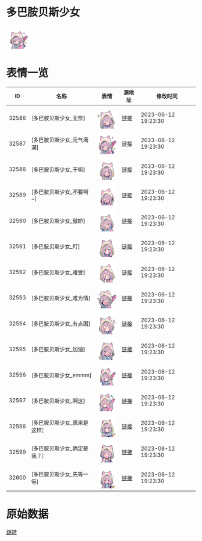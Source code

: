 # 多巴胺贝斯少女

<img src="./cover.png" height="60" alt="cover" />

# 表情一览

|ID|名称|表情|源地址|修改时间|
|----|----|----|----|----|
|32586|[多巴胺贝斯少女_无奈]|<img src="./pic/032586_%5B多巴胺贝斯少女_无奈%5D.png" height="60" alt="无奈"/>|[链接](https://i0.hdslb.com/bfs/garb/7dfd2f8179562b9013b7259a12a62e1b0b704c7f.png)|2023-06-12 19:23:30|
|32587|[多巴胺贝斯少女_元气满满]|<img src="./pic/032587_%5B多巴胺贝斯少女_元气满满%5D.png" height="60" alt="元气满满"/>|[链接](https://i0.hdslb.com/bfs/garb/65a4de4f30a57d683e17a60bf67ddeebdcba4123.png)|2023-06-12 19:23:30|
|32588|[多巴胺贝斯少女_干嘛]|<img src="./pic/032588_%5B多巴胺贝斯少女_干嘛%5D.png" height="60" alt="干嘛"/>|[链接](https://i0.hdslb.com/bfs/garb/e7f0ccf611cc20b97030cb9053ff85aa1409302c.png)|2023-06-12 19:23:30|
|32589|[多巴胺贝斯少女_不要啊~]|<img src="./pic/032589_%5B多巴胺贝斯少女_不要啊~%5D.png" height="60" alt="不要啊~"/>|[链接](https://i0.hdslb.com/bfs/garb/551e33d4a07d2ed9292250fdfea75c0159edda4e.png)|2023-06-12 19:23:30|
|32590|[多巴胺贝斯少女_傲娇]|<img src="./pic/032590_%5B多巴胺贝斯少女_傲娇%5D.png" height="60" alt="傲娇"/>|[链接](https://i0.hdslb.com/bfs/garb/07c1c7a6d8eff4e693afaab642dc95c5acc3ca79.png)|2023-06-12 19:23:30|
|32591|[多巴胺贝斯少女_盯]|<img src="./pic/032591_%5B多巴胺贝斯少女_盯%5D.png" height="60" alt="盯"/>|[链接](https://i0.hdslb.com/bfs/garb/d309ab0496fc37601dc7135cd36073fcdca7b120.png)|2023-06-12 19:23:30|
|32592|[多巴胺贝斯少女_难受]|<img src="./pic/032592_%5B多巴胺贝斯少女_难受%5D.png" height="60" alt="难受"/>|[链接](https://i0.hdslb.com/bfs/garb/3d7d81ebc1d51c9b79d93420da07c0d2aab99f36.png)|2023-06-12 19:23:30|
|32593|[多巴胺贝斯少女_难为情]|<img src="./pic/032593_%5B多巴胺贝斯少女_难为情%5D.png" height="60" alt="难为情"/>|[链接](https://i0.hdslb.com/bfs/garb/c2d0451988fb6dd668e4c7d4fd38a53a56a5a889.png)|2023-06-12 19:23:30|
|32594|[多巴胺贝斯少女_有点困]|<img src="./pic/032594_%5B多巴胺贝斯少女_有点困%5D.png" height="60" alt="有点困"/>|[链接](https://i0.hdslb.com/bfs/garb/8275adffd3ff2319fddb3e68cdffd6d1f688cb62.png)|2023-06-12 19:23:30|
|32595|[多巴胺贝斯少女_加油]|<img src="./pic/032595_%5B多巴胺贝斯少女_加油%5D.png" height="60" alt="加油"/>|[链接](https://i0.hdslb.com/bfs/garb/72adb5f3e3e01aed87b5c8a524d2e87c4550f10c.png)|2023-06-12 19:23:30|
|32596|[多巴胺贝斯少女_emmm]|<img src="./pic/032596_%5B多巴胺贝斯少女_emmm%5D.png" height="60" alt="emmm"/>|[链接](https://i0.hdslb.com/bfs/garb/6ab9bf205c6aee0c170cfc797ac2ead4ea990c2c.png)|2023-06-12 19:23:30|
|32597|[多巴胺贝斯少女_啊这]|<img src="./pic/032597_%5B多巴胺贝斯少女_啊这%5D.png" height="60" alt="啊这"/>|[链接](https://i0.hdslb.com/bfs/garb/283c3318bae59685f0bf7398b25de63f16fd3a2f.png)|2023-06-12 19:23:30|
|32598|[多巴胺贝斯少女_原来是这样]|<img src="./pic/032598_%5B多巴胺贝斯少女_原来是这样%5D.png" height="60" alt="原来是这样"/>|[链接](https://i0.hdslb.com/bfs/garb/b83ed2572160eb95fb989a01a14d38966c991755.png)|2023-06-12 19:23:30|
|32599|[多巴胺贝斯少女_确定是我？]|<img src="./pic/032599_%5B多巴胺贝斯少女_确定是我？%5D.png" height="60" alt="确定是我？"/>|[链接](https://i0.hdslb.com/bfs/garb/c5abb44ea5d29ddadb4414238f5c4167a8f232ff.png)|2023-06-12 19:23:30|
|32600|[多巴胺贝斯少女_先等一等]|<img src="./pic/032600_%5B多巴胺贝斯少女_先等一等%5D.png" height="60" alt="先等一等"/>|[链接](https://i0.hdslb.com/bfs/garb/958d27280f129a0540d676460af4b9c2354b392a.png)|2023-06-12 19:23:30|

# 原始数据

[跳转](./raw.json)

